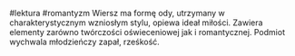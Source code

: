 #lektura #romantyzm 
Wiersz ma formę ody, utrzymany w charakterystycznym wzniosłym stylu, opiewa ideał miłości. Zawiera elementy zarówno twórczości oświeceniowej jak i romantycznej. Podmiot wychwala młodzieńczy zapał, rześkość.